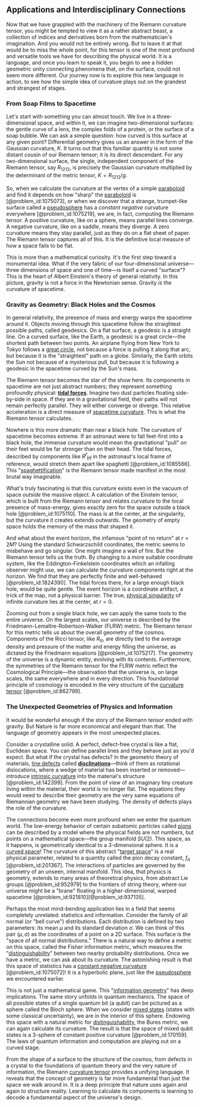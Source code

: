 ## Applications and Interdisciplinary Connections

Now that we have grappled with the machinery of the Riemann curvature tensor, you might be tempted to view it as a rather abstract beast, a collection of indices and derivatives born from the mathematician's imagination. And you would not be entirely wrong. But to leave it at that would be to miss the whole point, for this tensor is one of the most profound and versatile tools we have for describing the physical world. It is a language, and once you learn to speak it, you begin to see a hidden geometric unity connecting phenomena that, on the surface, could not seem more different. Our journey now is to explore this new language in action, to see how the simple idea of curvature plays out on the grandest and strangest of stages.

### From Soap Films to Spacetime

Let's start with something you can almost touch. We live in a three-dimensional space, and within it, we can imagine two-dimensional surfaces: the gentle curve of a lens, the complex folds of a protein, or the surface of a soap bubble. We can ask a simple question: how curved is this surface at any given point? Differential geometry gives us an answer in the form of the Gaussian curvature, $K$. It turns out that this familiar quantity is not some distant cousin of our Riemann tensor; it is its direct descendant. For any two-dimensional surface, the single, independent component of the Riemann tensor, say $R_{1212}$, is precisely the Gaussian curvature multiplied by the determinant of the metric tensor, $K = R_{1212}/g$.

So, when we calculate the curvature at the vertex of a simple [paraboloid](@article_id:264219) and find it depends on how "sharp" the [paraboloid](@article_id:264219) is [@problem_id:1075073], or when we discover that a strange, trumpet-like surface called a [pseudosphere](@article_id:262291) has a *constant negative* curvature everywhere [@problem_id:1075219], we are, in fact, computing the Riemann tensor. A positive curvature, like on a sphere, means parallel lines converge. A negative curvature, like on a saddle, means they diverge. A zero curvature means they stay parallel, just as they do on a flat sheet of paper. The Riemann tensor captures all of this. It is the definitive local measure of how a space fails to be flat.

This is more than a mathematical curiosity. It's the first step toward a monumental idea. What if the very fabric of our four-dimensional universe—three dimensions of space and one of time—is itself a curved "surface"? This is the heart of Albert Einstein's theory of general relativity. In this picture, gravity is not a force in the Newtonian sense. Gravity *is* the curvature of spacetime.

### Gravity as Geometry: Black Holes and the Cosmos

In general relativity, the presence of mass and energy warps the spacetime around it. Objects moving through this spacetime follow the straightest possible paths, called geodesics. On a flat surface, a geodesic is a straight line. On a curved surface, like the Earth, a geodesic is a great circle—the shortest path between two points. An airplane flying from New York to Tokyo follows a [great circle](@article_id:268476), not because a force is pulling it along that arc, but because it is the "straightest" path on a globe. Similarly, the Earth orbits the Sun not because of a mysterious pull, but because it is following a geodesic in the spacetime curved by the Sun's mass.

The Riemann tensor becomes the star of the show here. Its components in spacetime are not just abstract numbers; they represent something profoundly physical: **[tidal forces](@article_id:158694)**. Imagine two dust particles floating side-by-side in space. If they are in a gravitational field, their paths will not remain perfectly parallel. They will either converge or diverge. This relative acceleration is a direct measure of [spacetime curvature](@article_id:160597). This is what the Riemann tensor calculates.

Nowhere is this more dramatic than near a black hole. The curvature of spacetime becomes extreme. If an astronaut were to fall feet-first into a black hole, the immense curvature would mean the gravitational "pull" on their feet would be far stronger than on their head. The tidal forces, described by components like $R^{\hat{r}}{}_{\hat{t}\hat{r}\hat{t}}$ in the astronaut's local frame of reference, would stretch them apart like spaghetti [@problem_id:1085566]. This "[spaghettification](@article_id:159311)" is the Riemann tensor made manifest in the most brutal way imaginable.

What's truly fascinating is that this curvature exists even in the vacuum of space *outside* the massive object. A calculation of the Einstein tensor, which is built from the Riemann tensor and relates curvature to the local presence of mass-energy, gives exactly zero for the space outside a black hole [@problem_id:1075110]. The mass is at the center, at the singularity, but the curvature it creates extends outwards. The geometry of empty space holds the memory of the mass that shaped it.

And what about the event horizon, the infamous "point of no return" at $r=2M$? Using the standard Schwarzschild coordinates, the metric seems to misbehave and go singular. One might imagine a wall of fire. But the Riemann tensor tells us the truth. By changing to a more suitable coordinate system, like the Eddington-Finkelstein coordinates which an infalling observer might use, we can calculate the curvature components right at the horizon. We find that they are perfectly finite and well-behaved [@problem_id:1824390]. The tidal forces there, for a large enough black hole, would be quite gentle. The event horizon is a coordinate artifact, a trick of the map, not a physical barrier. The true, [physical singularity](@article_id:260250) of infinite curvature lies at the center, at $r=0$.

Zooming out from a single black hole, we can apply the same tools to the entire universe. On the largest scales, our universe is described by the Friedmann-Lemaître-Robertson-Walker (FLRW) metric. The Riemann tensor for this metric tells us about the overall geometry of the cosmos. Components of the Ricci tensor, like $R_{tt}$, are directly tied to the average density and pressure of the matter and energy filling the universe, as dictated by the Friedmann equations [@problem_id:1075217]. The geometry of the universe is a dynamic entity, evolving with its contents. Furthermore, the symmetries of the Riemann tensor for the FLRW metric reflect the Cosmological Principle—the observation that the universe is, on large scales, the same everywhere and in every direction. This foundational principle of cosmology is encoded in the very structure of the [curvature tensor](@article_id:180889) [@problem_id:862799].

### The Unexpected Geometries of Physics and Information

It would be wonderful enough if the story of the Riemann tensor ended with gravity. But Nature is far more economical and elegant than that. The language of geometry appears in the most unexpected places.

Consider a crystalline solid. A perfect, defect-free crystal is like a flat, Euclidean space. You can define parallel lines and they behave just as you'd expect. But what if the crystal has defects? In the geometric theory of materials, [line defects](@article_id:141891) called **[disclinations](@article_id:160729)**—think of them as rotational dislocations, where a wedge of material has been inserted or removed—introduce [intrinsic curvature](@article_id:161207) into the material's structure [@problem_id:142399]. From the point of view of an imaginary tiny creature living within the material, their world is no longer flat. The equations they would need to describe their geometry are the very same equations of Riemannian geometry we have been studying. The density of defects plays the role of the curvature.

The connections become even more profound when we enter the quantum world. The low-energy behavior of certain subatomic particles called [pions](@article_id:147429) can be described by a model where the physical fields are not numbers, but points on a mathematical space—the group manifold $SU(2)$. This space, as it happens, is geometrically identical to a 3-dimensional sphere. It is a [curved space](@article_id:157539)! The curvature of this abstract "[target space](@article_id:142686)" is a real physical parameter, related to a quantity called the pion decay constant, $f_\pi$ [@problem_id:201367]. The interactions of particles are governed by the geometry of an unseen, internal manifold. This idea, that physics is geometry, extends to many areas of theoretical physics, from abstract Lie groups [@problem_id:952979] to the frontiers of string theory, where our universe might be a "brane" floating in a higher-dimensional, warped spacetime [@problem_id:921810][@problem_id:937135].

Perhaps the most mind-bending application lies in a field that seems completely unrelated: statistics and information. Consider the family of all normal (or "bell curve") distributions. Each distribution is defined by two parameters: its mean $\mu$ and its standard deviation $\sigma$. We can think of this pair $(\mu, \sigma)$ as the coordinates of a point on a 2D surface. This surface is the "space of all normal distributions." There is a natural way to define a metric on this space, called the Fisher information metric, which measures the "[distinguishability](@article_id:269395)" between two nearby probability distributions. Once we have a metric, we can ask about its curvature. The astonishing result is that this space of statistics has a [constant negative curvature](@article_id:269298) [@problem_id:1075072]! It is a hyperbolic plane, just like the [pseudosphere](@article_id:262291) we encountered earlier.

This is not just a mathematical game. This "[information geometry](@article_id:140689)" has deep implications. The same story unfolds in quantum mechanics. The space of all possible states of a single quantum bit (a qubit) can be pictured as a sphere called the Bloch sphere. When we consider [mixed states](@article_id:141074) (states with some classical uncertainty), we are in the interior of this sphere. Endowing this space with a natural metric for [distinguishability](@article_id:269395), the Bures metric, we can again calculate its curvature. The result is that the space of mixed qubit states is a 3-sphere of constant positive curvature [@problem_id:170159]. The laws of quantum information and computation are playing out on a curved stage.

From the shape of a surface to the structure of the cosmos, from defects in a crystal to the foundations of quantum theory and the very nature of information, the Riemann [curvature tensor](@article_id:180889) provides a unifying language. It reveals that the concept of geometry is far more fundamental than just the space we walk around in. It is a deep principle that nature uses again and again to structure reality. Learning to calculate its components is learning to decode a fundamental aspect of the universe's design.